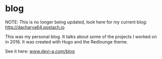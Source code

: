 # blog

NOTE: This is no longer being updated, look here for my current blog: http://dacharya64.postach.io

This was my personal blog. It talks about some of the projects I worked on in 2016. It was created with Hugo and the Redlounge theme. 

See it here: www.devi-a.com/blog

